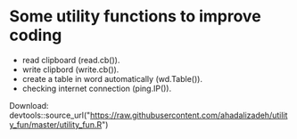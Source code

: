 # Some utility functions  to improve coding
* read clipboard (read.cb()).
* write clipbord (write.cb()).
* create a table in word automatically (wd.Table()).
* checking internet connection (ping.IP()).



Download: 
devtools::source_url("https://raw.githubusercontent.com/ahadalizadeh/utility_fun/master/utility_fun.R")

